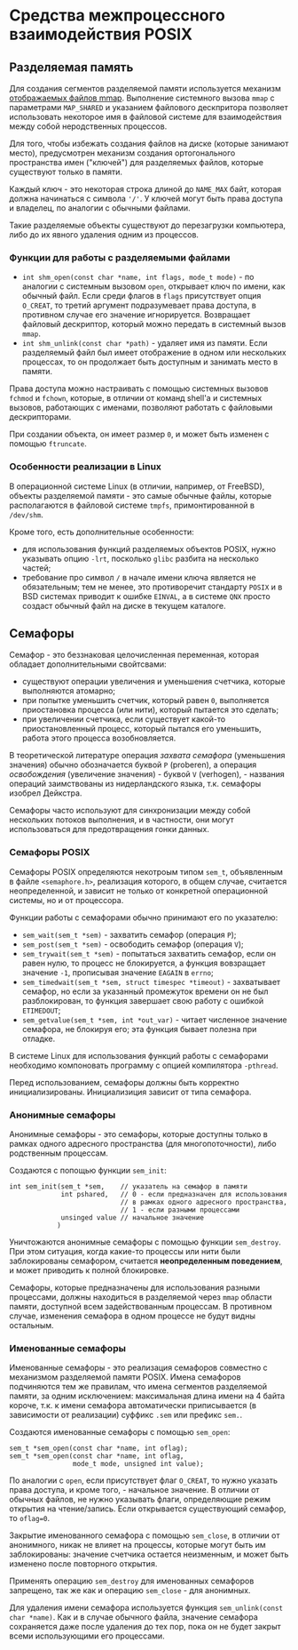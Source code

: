 # Средства межпроцессного взаимодействия POSIX


## Разделяемая память

Для создания сегментов разделяемой памяти используется механизм [отображаемых файлов mmap](../mmap). Выполнение системного вызова `mmap` с параметрами `MAP_SHARED` и указанием файлового дескпритора позволяет использовать некоторое имя в файловой системе для взаимодействия между собой неродственных процессов.

Для того, чтобы избежать создания файлов на диске (которые занимают место), предусмотрен механизм создания ортогонального пространства имен ("ключей") для разделяемых файлов, которые существуют только в памяти.

Каждый ключ - это некоторая строка длиной до `NAME_MAX` байт, которая должна начинаться с символа `'/'`. У ключей могут быть права доступа и владелец, по аналогии с обычными файлами.

Такие разделяемые объекты существуют до перезагрузки компьютера, либо до их явного удаления одним из процессов.


### Функции для работы с разделяемыми файлами

 * `int shm_open(const char *name, int flags, mode_t mode)` - по аналогии с системным вызовом `open`, открывает ключ по имени, как обычный файл. Если среди флагов в `flags` присутствует опция `O_CREAT`, то третий аргумент подразумевает права доступа, в противном случае его значение игнорируется. Возвращает файловый дескриптор, который можно передать в системный вызов `mmap`.
 * `int shm_unlink(const char *path)` - удаляет имя из памяти. Если разделяемый файл был имеет отображение в одном или нескольких процессах, то он продолжает быть доступным и занимать место в памяти.

Права доступа можно настраивать с помощью системных вызовов `fchmod`  и `fchown`, которые, в отличии от команд shell'а и системных вызовов, работающих с именами, позволяют работать с файловыми дескрипторами.

При создании объекта, он имеет размер `0`, и может быть изменен с помощью `ftruncate`.


### Особенности реализации в Linux

В операционной системе Linux (в отличии, например, от FreeBSD), объекты разделяемой памяти - это самые обычные файлы, которые располагаются в файловой системе `tmpfs`, примонтированной в `/dev/shm`.

Кроме того, есть дополнительные особенности:
 * для использования функций разделяемых объектов POSIX, нужно указывать опцию `-lrt`, посколько `glibc` разбита на несколько частей;
 * требование про символ `/` в начале имени ключа является не обязательным; тем не менее, это противоречит стандарту `POSIX` и в BSD системах приводит к ошибке `EINVAL`, а в системе `QNX` просто создаст обычный файл на диске в текущем каталоге.


## Семафоры

Семафор - это беззнаковая целочисленная переменная, которая обладает дополнительными свойтсвами:

 * существуют операции увеличения и уменьшения счетчика, которые выполняются атомарно;
 * при попытке уменьшить счетчик, который равен `0`, выполняется приостановка процесса (или нити), который пытается это сделать;
 * при увеличении счетчика, если существует какой-то приостановленный процесс, который пытался его уменьшить, работа этого процесса возобновляется.

В теоретической литературе операция *захвата семафора* (уменьшения значения) обычно обозначается буквой `P` (proberen), а операция *освобождения* (увеличение значения) - буквой `V` (verhogen), - названия операций заимствованы из нидерландского языка, т.к. семафоры изобрел Дейкстра.

Семафоры часто используют для синхронизации между собой нескольких потоков выполнения, и в частности, они могут использоваться для предотвращения гонки данных.

### Семафоры POSIX

Семафоры POSIX определяются некотроым типом `sem_t`, объявленным в файле `<semaphore.h>`, реализация которого, в общем случае, считается неопределенной, и зависит не только от конкретной операционной системы, но и от процессора.

Функции работы с семафорами обычно принимают его по указателю:
 * `sem_wait(sem_t *sem)` - захватить семафор (операция `P`);
 * `sem_post(sem_t *sem)` - освободить семафор (операция `V`);
 * `sem_trywait(sem_t *sem)` - попытаться захватить семафор, если он равен нулю, то процесс не блокируется, а функция вовзращает значение `-1`, прописывая значение `EAGAIN` в `errno`;
 * `sem_timedwait(sem_t *sem, struct timespec *timeout)` - захватывает семафор, но если за указанный промежуток времени он не был разблокирован, то функция завершает свою работу с ошибкой `ETIMEDOUT`;
 * `sem_getvalue(sem_t *sem, int *out_var)` - читает численное значение семафора, не блокируя его; эта функция бывает полезна при отладке.

В системе Linux для использования функций работы с семафорами необходимо компоновать программу с опцией компилятора `-pthread`.

Перед использованием, семафоры должны быть корректно инициализированы. Инициализиция зависит от типа семафора.

### Анонимные семафоры

Анонимные семафоры - это семафоры, которые доступны только в рамках одного адресного пространства (для многопоточности), либо родственным процессам.

Создаются с попощью функции `sem_init`:

```
int sem_init(sem_t *sem,    // указатель на семафор в памяти
             int pshared,   // 0 - если предназначен для использования
                            // в рамках одного адресного пространства,
                            // 1 - если разными процессами
             unsinged value // начальное значение
            )
```

Уничтожаются анонимные семафоры с помощью функции `sem_destroy`. При этом ситуация, когда какие-то процессы или нити были заблокированы семафором, считается **неопределенным поведением**, и может приводить к полной блокировке.

Семафоры, которые предназначены для использования разными процессами, должны находиться в разделяемой через `mmap` области памяти, доступной всем задействованным процессам. В противном случае, изменения семафора в одном процессе не будут видны остальным.

### Именованные семафоры

Именованные семафоры - это реализация семафоров совместно с механизмом разделяемой памяти POSIX. Имена семафоров подчиняются тем же правилам, что имена сегментов разделяемой памяти, за одним исключением: максимальная длина имени на 4 байта короче, т.к. к имени семафора автоматически приписывается (в зависимости от реализации) суффикс `.sem` или префикс `sem.`.

Создаются именованные семафоры с помощью `sem_open`:
```
sem_t *sem_open(const char *name, int oflag);
sem_t *sem_open(const char *name, int oflag,
                mode_t mode, unsigned int value);
```
По аналогии с `open`, если присутствует флаг `O_CREAT`, то нужно указать права доступа, и кроме того, - начальное значение. В отличии от обычных файлов, не нужно указывать флаги, определяющие режим открытия на чтение/запись. Если открывается существующий семафор, то `oflag=0`.

Закрытие именованного семафора с помощью `sem_close`, в отличии от анонимного, никак не влияет на процессы, которые могут быть им заблокированы: значение счетчика остается неизменным, и может быть изменено после повторного открытия.

Применять операцию `sem_destroy` для именованных семафоров запрещено, так же как и операцию `sem_close` - для анонимных.

Для удаления имени семафора используется функция `sem_unlink(const char *name)`. Как и в случае обычного файла, значение семафора сохраняется даже после удаления до тех пор, пока он не будет закрыт всеми использующими его процессами.
